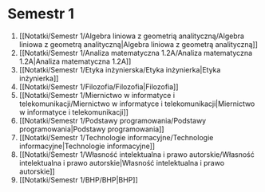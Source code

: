 # Semestr 1  
1. [[Notatki/Semestr 1/Algebra liniowa z geometrią analityczną/Algebra liniowa z geometrą analityczną|Algebra liniowa z geometrą analityczną]] 
2. [[Notatki/Semestr 1/Analiza matematyczna 1.2A/Analiza matematyczna 1.2A|Analiza matematyczna 1.2A]]  
3. [[Notatki/Semestr 1/Etyka inżynierska/Etyka inżynierka|Etyka inżynierka]] 
4. [[Notatki/Semestr 1/Filozofia/Filozofia|Filozofia]] 
5. [[Notatki/Semestr 1/Miernictwo w informatyce i telekomunikacji/Miernictwo w informatyce i telekomunikacji|Miernictwo w informatyce i telekomunikacji]] 
6. [[Notatki/Semestr 1/Podstawy programowania/Podstawy programowania|Podstawy programowania]] 
7. [[Notatki/Semestr 1/Technologie informacyjne/Technologie informacyjne|Technologie informacyjne]] 
8. [[Notatki/Semestr 1/Własność intelektualna i prawo autorskie/Własność intelektualna i prawo autorskie|Własność intelektualna i prawo autorskie]]  
9. [[Notatki/Semestr 1/BHP/BHP|BHP]]

